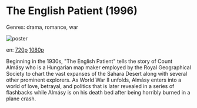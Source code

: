 # The English Patient (1996)

Genres: drama, romance, war

![poster](http://image.tmdb.org/t/p/w500/niqc0v3Lclh99Mmmxm49qZTIo2e.jpg)

en:
  [720p](magnet:?xt=urn:btih:7b906971641f78738cc3ff899eca65863b92b477&dn=The+English+Patient+%281996%29+720p+BrRip+x264+-+YIFY&tr=udp%3A%2F%2Ftracker.openbittorrent.com%3A80%2Fannounce&tr=udp%3A%2F%2Fglotorrents.pw%3A6969%2Fannounce&tr=udp%3A%2F%2Ftracker.openbittorrent.com%3A80%2Fannounce&tr=udp%3A%2F%2Ftracker.opentrackr.org%3A1337%2Fannounce&tr=udp%3A%2F%2Fzer0day.to%3A1337%2Fannounce&tr=udp%3A%2F%2Ftracker.coppersurfer.tk%3A6969%2Fannounce)
  [1080p](magnet:?xt=urn:btih:f5da33e2a18ec56542dfa706342151edd0761c6d&dn=The+English+Patient+(1996)+%5B1080p%5D&tr=udp%3A%2F%2Ftracker.yify-torrents.com%2Fannounce&tr=udp%3A%2F%2Fopen.demonii.com%3A1337&tr=udp%3A%2F%2Fexodus.desync.com%3A6969&tr=udp%3A%2F%2Ftracker.istole.it%3A80&tr=udp%3A%2F%2Ftracker.publicbt.com%3A80&tr=udp%3A%2F%2Ftracker.openbittorrent.com%3A80&tr=udp%3A%2F%2Ftracker.leechers-paradise.org%3A6969&tr=udp%3A%2F%2F9.rarbg.com%3A2710&tr=udp%3A%2F%2Ftracker.coppersurfer.tk%3A6969)
  


Beginning in the 1930s, "The English Patient" tells the story of Count Almásy who is a Hungarian map maker employed by the Royal Geographical Society to chart the vast expanses of the Sahara Desert along with several other prominent explorers. As World War II unfolds, Almásy enters into a world of love, betrayal, and politics that is later revealed in a series of flashbacks while Almásy is on his death bed after being horribly burned in a plane crash.